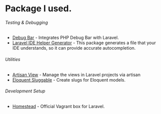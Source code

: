 # Package I used.
###### Testing & Debugging

* [Debug Bar](https://github.com/barryvdh/laravel-debugbar) - Integrates PHP Debug Bar with Laravel.
* [Laravel IDE Helper Generator](https://github.com/barryvdh/laravel-ide-helper) - This package generates a file that your IDE understands, so it can provide accurate autocompletion.

###### Utilities

* [Artisan View](https://github.com/svenluijten/artisan-view) - Manage the views in Laravel projects via artisan
* [Eloquent Sluggable](https://github.com/cviebrock/eloquent-sluggable) - Create slugs for Eloquent models.

###### Development Setup
* [Homestead](https://laravel.com/docs/6.x/homestead) - Official Vagrant box for Laravel.
